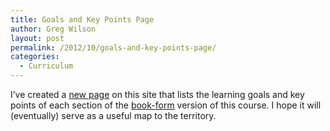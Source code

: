 ```yaml
---
title: Goals and Key Points Page
author: Greg Wilson
layout: post
permalink: /2012/10/goals-and-key-points-page/
categories:
  - Curriculum
---
```

I&#8217;ve created a [new page][1] on this site that lists the learning goals and key points of each section of the [book-form][2] version of this course. I hope it will (eventually) serve as a useful map to the territory.

 [1]: /goals-and-key-points/
 [2]: http://svn.software-carpentry.org/swc/book
